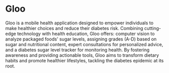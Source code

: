 # Gloo
Gloo is a mobile health application designed to empower individuals to make healthier choices and reduce their diabetes risk. Combining cutting-edge technology with health education, Gloo offers: computer vision to analyze packaged foods' sugar levels, assigning grades (A-D) based on sugar and nutritional content, expert consultations for personalized advice, and a diabetes sugar level tracker for monitoring health. By fostering awareness and providing actionable tools, Gloo aims to transform dietary habits and promote healthier lifestyles, tackling the diabetes epidemic at its root.


